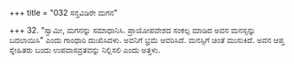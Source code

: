 +++
title = "032 ಸನ್ತವಿಡಿರೇ ಮಗನ"

+++
32. "ಸ್ವಾಮೀ, ಮಗನನ್ನು ಸಮಾಧಾನಿಸಿ. ಪ್ರಾಯೋಪವೇಶದ ಸಂಕಲ್ಪ ಮಾಡಿದ ಅವನ ಮನಸ್ಸನ್ನು ಬದಲಾಯಿಸಿ" ಎಂದು ಗಾಂಧಾರಿ ದುಃಖಿಸಿದಳು. ಅವನಿಗೆ ಭ್ರಮೆ ಆವರಿಸಿದೆ. ಮನಸ್ಸಿಗೆ ಚಿಂತೆ ಮುಸುಕಿದೆ. ಅವನ ಆಪ್ತ ಸ್ನೇಹಿತರು ಬಂದು ಉಪವಾಸವ್ರತವನ್ನು ನಿಲ್ಲಿಸಲಿ ಎಂದು ಅತ್ತಳು.